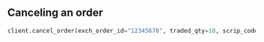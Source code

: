 ## Canceling an order

```py
client.cancel_order(exch_order_id="12345678", traded_qty=10, scrip_code=11111)
```